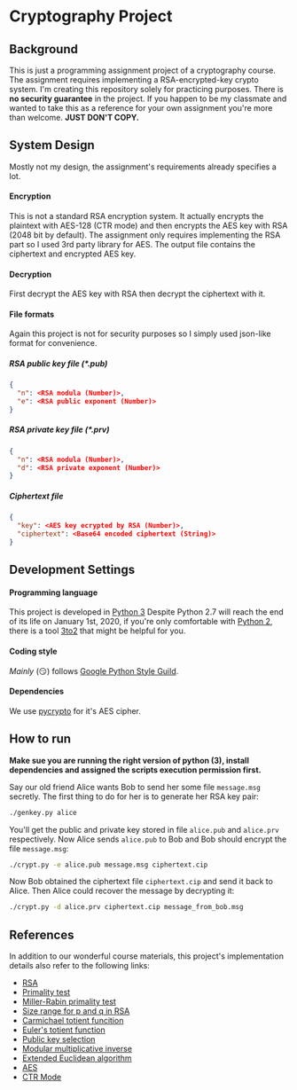 # Cryptography Project

## Background
This is just a programming assignment project of a cryptography course.
The assignment requires implementing a RSA-encrypted-key crypto system.
I'm creating this repository solely for practicing purposes.
There is **no security guarantee** in the project.
If you happen to be my classmate and wanted to take this as a reference for 
your own assignment you're more than welcome. **JUST DON'T COPY.**

## System Design
Mostly not my design, the assignment's requirements already specifies a lot.
#### Encryption
This is not a standard RSA encryption system. It actually encrypts the plaintext
with AES-128 (CTR mode) and then encrypts the AES key with RSA (2048 bit by 
default). The assignment only requires implementing the RSA part so I used 3rd 
party library for AES. The output file contains the ciphertext and encrypted AES
key.
#### Decryption
First decrypt the AES key with RSA then decrypt the ciphertext with it.
#### File formats
Again this project is not for security purposes so I simply used json-like 
format for convenience.
##### RSA public key file (*.pub)
```json
{
  "n": <RSA modula (Number)>,
  "e": <RSA public exponent (Number)>
}
```
##### RSA private key file (*.prv)
```json
{
  "n": <RSA modula (Number)>,
  "d": <RSA private exponent (Number)>
}
```
##### Ciphertext file
```json
{
  "key": <AES key ecrypted by RSA (Number)>,
  "ciphertext": <Base64 encoded ciphertext (String)>
}
```

## Development Settings
#### Programming language
This project is developed in [Python 3](https://docs.python.org/3/) 
Despite Python 2.7 will reach the end of its life on January 1st, 2020, if 
you're only comfortable with [Python 2](https://docs.python.org/2/), there is
 a tool [3to2](https://pypi.org/project/3to2/) that might be helpful for you.
#### Coding style
_Mainly_ (:smirk:) follows
[Google Python Style Guild](https://github.com/google/styleguide/blob/gh-pages/pyguide.md).
#### Dependencies
We use [pycrypto](https://pypi.org/project/pycrypto/) for it's AES cipher.

## How to run
**Make sue you are running the right version of python (3), install dependencies
and assigned the scripts execution permission first.**

Say our old friend Alice wants Bob to send her some file `message.msg` secretly.
The first thing to do for her is to generate her RSA key pair:
```sh
./genkey.py alice
```
You'll get the public and private key stored in file `alice.pub` and `alice.prv`
respectively. Now Alice sends `alice.pub` to Bob and Bob should encrypt the file
`message.msg`:
```sh
./crypt.py -e alice.pub message.msg ciphertext.cip
```
Now Bob obtained the ciphertext file `ciphertext.cip` and send it back to Alice.
Then Alice could recover the message by decrypting it:
```sh
./crypt.py -d alice.prv ciphertext.cip message_from_bob.msg
```

## References
In addition to our wonderful course materials, this project's implementation 
details also refer to the following links:
- [RSA](https://en.wikipedia.org/wiki/RSA_(cryptosystem))
- [Primality test](https://en.wikipedia.org/wiki/Primality_test)
- [Miller-Rabin primality test](https://en.wikipedia.org/wiki/Miller%E2%80%93Rabin_primality_test)
- [Size range for p and q in RSA](https://crypto.stackexchange.com/questions/48292/for-rsa-is-there-a-specified-size-range-for-p-and-q-when-calculating-n)
- [Carmichael totient funcition](https://en.wikipedia.org/wiki/Carmichael_function#%CE%BB(n)_divides_%CF%86(n))
- [Euler's totient function](https://en.wikipedia.org/wiki/Euler%27s_totient_function)
- [Public key selection](https://www.reddit.com/r/crypto/comments/6363di/how_do_computers_choose_the_rsa_value_for_e/)
- [Modular multiplicative inverse](https://en.wikipedia.org/wiki/Modular_multiplicative_inverse)
- [Extended Euclidean algorithm](https://en.wikipedia.org/wiki/Extended_Euclidean_algorithm)
- [AES](https://en.wikipedia.org/wiki/Advanced_Encryption_Standard)
- [CTR Mode](https://en.wikipedia.org/wiki/Block_cipher_mode_of_operation#Counter_(CTR))